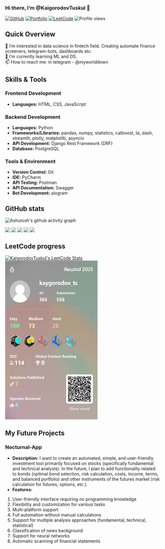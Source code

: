 ### Hi there, I’m @KaigorodovTuskul 👋 <br>

[![GitHub](https://img.shields.io/badge/GitHub-Follow-black?style=flat-square&logo=github)](https://github.com/KaigorodovTuskul/)
[![Portfolio](https://img.shields.io/badge/Portfolio-Visit-brightgreen?style=flat-square)](https://github.com/KaigorodovTuskul)
[![LeetCode](https://img.shields.io/badge/LeetCode-Profile-orange?style=flat-square&logo=leetcode)](https://leetcode.com/kaygorodov_ts/)
![Profile views](https://komarev.com/ghpvc/?username=KaigorodovTuskul&color=lightgrey)

## Quick Overview
👀 I’m interested in data science in fintech field. Creating automate finance screeners, telegram-bots, dashboards etc. <br>
🌱 I’m currently learning ML and DS. <br>
📫 How to reach me: in telegram - @myworlddown <br>

## Skills & Tools

### Frontend Development
- **Languages:** HTML, CSS, JavaScript

### Backend Development
- **Languages:** Python
- **Frameworks/Libraries:** pandas, numpy, statistics, catboost, ta, dash, streamlit, plotly, matplotlib, asyncio
- **API Development:** Django Rest Framework (DRF)
- **Database:** PostgreSQL

### Tools & Environment
- **Version Control:** Git
- **IDE:** PyCharm
- **API Testing:** Postman
- **API Documentation:** Swagger
- **Bot Development:** aiogram

## GitHub stats
![Ashutosh's github activity graph](https://github-readme-activity-graph.vercel.app/graph?username=KaigorodovTuskul&theme=merko)

![](https://github-profile-summary-cards.vercel.app/api/cards/profile-details?username=KaigorodovTuskul&theme=2077)
![](https://github-profile-summary-cards.vercel.app/api/cards/most-commit-language?username=KaigorodovTuskul&theme=2077)
![](https://github-profile-summary-cards.vercel.app/api/cards/repos-per-language?username=KaigorodovTuskul&theme=2077)
![](https://github-profile-summary-cards.vercel.app/api/cards/stats?username=KaigorodovTuskul&theme=2077)
![](https://github-profile-summary-cards.vercel.app/api/cards/productive-time?username=KaigorodovTuskul&theme=2077)

## LeetCode progress
[![KaigorodovTuskul's LeetCode Stats](https://leetcode-stats.vercel.app/api?username=kaygorodov_ts&theme=Dark)](https://leetcode.com/kaygorodov_ts/) <br>
[<img src="./banner.png" width="300px" height="515px">](https://leetcode.com/kaygorodov_ts)

## My Future Projects

### Nocturnal-App
- **Description:** I want to create an automated, simple, and user-friendly investment tool primarily focused on stocks (specifically fundamental and technical analysis). In the future, I plan to add functionality related to bonds (optimal bond selection, risk calculation, costs, income, terms, and balanced portfolio) and other instruments of the futures market (risk calculation for futures, options, etc.). 
- **Features:**
1) User-friendly interface requiring no programming knowledge
2) Flexibility and customization for various tasks
3) Multi-platform support
4) Full automation without manual calculations
5) Support for multiple analysis approaches (fundamental, technical, statistical)
6) Classification of news background
7) Support for neural networks
8) Automatic scanning of financial statements





